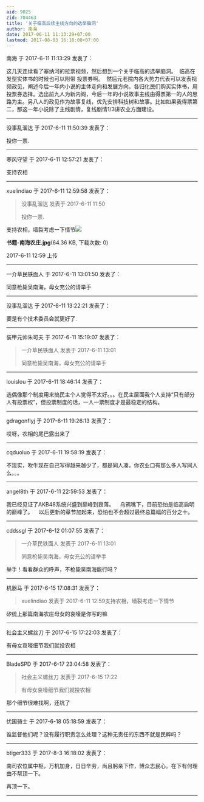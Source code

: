 ```yaml
---
aid: 9025
zid: 704463
title: '关于临高后续主线方向的选举脑洞'
author: 南海
date: 2017-06-11 11:13:29+07:00
lastmod: 2017-08-03 16:18:00+07:00
---
```


南海 于 2017-6-11 11:13:29 发表了：

这几天连续看了塞纳河的拉票视频，然后想到一个关于临高的选举脑洞。  临高在发型实体书的时候也可以附带 投票券啊。  然后元老院内各大势力代表可以发表视频政见，阐述今后一年内小说的主体走向和发展方向。各归化民们购买实体书，用投票券选择。选出前九人为新内阁，今后一年的小说故事主线由得票第一的人的思路为主。另八人的政见作为故事复线，优先安排科技树和故事。比如如果我得票第二，那这一年小说除了主线剧情，复线剧情1/3讲农业方面建设。

---------

没事乱溜达 于 2017-6-11 11:50:39 发表了：

投你一票.

---------

寒风守望 于 2017-6-11 12:57:21 发表了：

支持农相

---------

xuelindiao 于 2017-6-11 12:59:58 发表了：

> 没事乱溜达 发表于 2017-6-11 11:50
> 
> 投你一票.



支持农相，墙裂考虑一下情节![](https://cdn.jsdelivr.net/gh/lzjluzijie/beichao@main/img/125948qv3zav5283z8f858.jpg)



**书籍-南海农庄.jpg**(64.36 KB, 下载次数: 0)



2017-6-11 12:59 上传

---------

一介草民铁面人 于 2017-6-11 13:01:50 发表了：

同意枪毙吴南海，母女充公的请举手

---------

没事乱溜达 于 2017-6-11 13:22:21 发表了：

要是有个技术委员会就更好了.

---------

装甲元帅朱可夫 于 2017-6-11 15:19:07 发表了：

> 一介草民铁面人 发表于 2017-6-11 13:01
> 
> 同意枪毙吴南海，母女充公的请举手

---------

louislou 于 2017-6-11 18:46:14 发表了：

选偶像那个制度用来搞民主个人觉得不太好。。。在民主层面我个人支持“只有部分人有投票权”，但投票制度的话，一人一票制度才是最稳定的结构。

---------

gdragonflyj 于 2017-6-11 19:26:13 发表了：

哎呀，农相的尾巴露出来了

---------

cqduoluo 于 2017-6-11 19:58:19 发表了：

不现实，吹牛现在自己写得越来越少了，都是同人凑，你农业口有那么多人写同人么。。。

---------

angel8th 于 2017-6-11 22:59:53 发表了：

我已经见证了AKB48系统兴盛到巅峰到衰落。    乌鸦嘴下，目前恐怕是临高启明的巅峰了。    以后更新的章节加起来，恐怕也不会超过最终总篇幅的百分之十。

---------

cddssgl 于 2017-6-12 01:07:55 发表了：

> 一介草民铁面人 发表于 2017-6-11 13:01
> 
> 同意枪毙吴南海，母女充公的请举手



举手！看看群众的呼声，不枪毙吴南海能行吗？

---------

机器马 于 2017-6-15 17:08:31 发表了：

> xuelindiao 发表于 2017-6-11 12:59支持农相，墙裂考虑一下情节



矽统上那篇南海农庄母女的哀嚎是你写的嘛

---------

社会主义螺丝刀 于 2017-6-15 17:22:03 发表了：

有母女哀嚎细节我们就投农相

---------

BladeSPD 于 2017-6-17 23:04:58 发表了：

> 社会主义螺丝刀 发表于 2017-6-15 17:22
> 
> 有母女哀嚎细节我们就投农相



那个细节很难找啊，还坑了

---------

忧国骑士 于 2017-6-18 05:18:59 发表了：

谁监督他们呢？没有履行职责怎么处理？这种无责任的东西不就是民粹吗？

---------

btiger333 于 2017-8-3 16:18:02 发表了：

南司农位属中枢，万机加身，日日辛劳，尚且躬亲下作，博众志民心。在下有何理由不帮顶一下。

再顶一下。

---------

